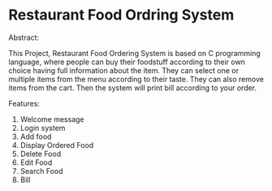 # Restaurant Food Ordring System

Abstract:

This Project, Restaurant Food Ordering System is based on C programming language, where people can buy their foodstuff according to their own choice having full information about the item. They can select one or multiple items from the menu according to their taste. They can also remove items from the cart. Then the system will print bill according to your order. 

Features:
1.  Welcome message
2.	Login system
3.  Add food
4.  Display Ordered Food
5.  Delete Food 
6.	Edit Food
7.	Search Food
8.  Bill

